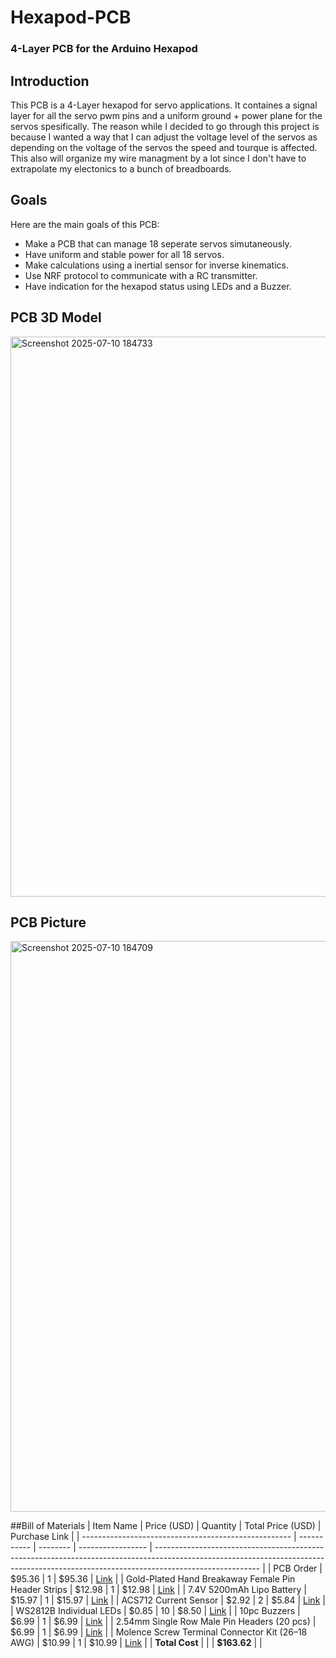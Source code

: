 # Hexapod-PCB
### 4-Layer PCB for the Arduino Hexapod

## Introduction
This PCB is a 4-Layer hexapod for servo applications. It containes a signal layer for all the servo pwm pins and a uniform ground + power plane for the servos spesifically. The reason while I decided to go through this project is because I wanted a way that I can adjust the voltage level of the servos as depending on the voltage of the servos the speed and tourque is affected. This also will organize my wire managment by a lot since I don't have to extrapolate my electonics to a bunch of breadboards.

## Goals
Here are the main goals of this PCB:
- Make a PCB that can manage 18 seperate servos simutaneously.
- Have uniform and stable power for all 18 servos.
- Make calculations using a inertial sensor for inverse kinematics.
- Use NRF protocol to communicate with a RC transmitter.
- Have indication for the hexapod status using LEDs and a Buzzer.
## PCB 3D Model

<img width="1250" height="896" alt="Screenshot 2025-07-10 184733" src="https://github.com/user-attachments/assets/4739cc6b-deb9-4032-8c8e-eddbcf8b6957" />

## PCB Picture

<img width="1371" height="913" alt="Screenshot 2025-07-10 184709" src="https://github.com/user-attachments/assets/2cde1c28-1cb7-4622-bc23-148b889e70aa" />

##Bill of Materials
| Item Name                                            | Price (USD) | Quantity | Total Price (USD) | Purchase Link                                                                                                                                                                          |
| ---------------------------------------------------- | ----------- | -------- | ----------------- | -------------------------------------------------------------------------------------------------------------------------------------------------------------------------------------- |
| PCB Order                                            | \$95.36     | 1        | \$95.36           | [Link](https://trade.jlcpcb.com/checkout/payMethod/?unionSettleId=d344786b30a9436bb2d3a29543592d78&systemType=order_pcb&orderTypes=order_pcb&calType=PRE_CAL&spm=Jlcpcb.Partcart.1002) |
| Gold-Plated Hand Breakaway Female Pin Header Strips  | \$12.98     | 1        | \$12.98           | [Link](https://www.amazon.com/Exclusive-2-54mm-1x42pin-2x42pin-Break-Away/dp/B0BK87GBM3)                                                                                               |
| 7.4V 5200mAh Lipo Battery                            | \$15.97     | 1        | \$15.97           | [Link](https://www.amazon.com/Zeee-5200mAh-Battery-Truggy-Airplane/dp/B06ZYRCPS3)                                                                                                      |
| ACS712 Current Sensor                                | \$2.92      | 2        | \$5.84            | [Link](https://www.digikey.com/en/product-highlight/a/allegro-microsystems/acs712-current-sensor-ic)                                                                                   |
| WS2812B Individual LEDs                              | \$0.85      | 10       | \$8.50            | [Link](https://www.amazon.com/Adafruit-5050-Integrated-Driver-Chip/dp/B00SK8LY9A)                                                                                                      |
| 10pc Buzzers                                         | \$6.99      | 1        | \$6.99            | [Link](https://www.amazon.com/mxuteuk-Electronic-Computers-Printers-Components/dp/B07VK1GJ9X)                                                                                          |
| 2.54mm Single Row Male Pin Headers (20 pcs)          | \$6.99      | 1        | \$6.99            | [Link](https://www.amazon.com/HiLetgo-20pcs-2-54mm-Single-Header/dp/B07R5QDL8D)                                                                                                        |
| Molence Screw Terminal Connector Kit (26–18 AWG) | \$10.99     | 1        | \$10.99           | [Link](https://www.amazon.com/Molence-Terminal-Connector-Terminals-26-18AWG/dp/B09F6TC7RP)                                                                                             |
| **Total Cost**                                       |             |          | **\$163.62**      |                                                                                                                                                                                        |

